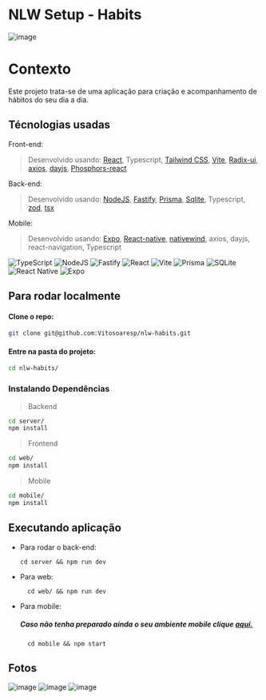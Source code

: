 # NLW Setup - Habits 

![image](https://user-images.githubusercontent.com/23152592/213938237-70a6baf1-f2b7-42cc-a07e-42eb7388c099.png)

# Contexto
Este projeto trata-se de uma aplicação para criação e acompanhamento de hábitos do seu dia a dia.

## Técnologias usadas

Front-end:
> Desenvolvido usando: [React](https://pt-br.reactjs.org/), Typescript, [Tailwind CSS](https://tailwindcss.com/), [Vite](https://vitejs.dev/), [Radix-ui](https://www.radix-ui.com/), [axios](https://axios-http.com/ptbr/docs/intro), [dayjs](https://day.js.org/), [Phosphors-react](https://phosphoricons.com/)

Back-end:
> Desenvolvido usando: [NodeJS](https://nodejs.org/en/), [Fastify](https://www.fastify.io/), [Prisma](https://www.prisma.io/), [Sqlite](https://www.sqlite.org/index.html), Typescript, [zod](https://zod.dev/), [tsx](https://www.npmjs.com/package/tsx)

Mobile:
> Desenvolvido usando: [Expo](https://expo.dev/), [React-native](https://reactnative.dev/), [nativewind](https://www.nativewind.dev/), axios, dayjs, react-navigation, Typescript

![TypeScript](https://img.shields.io/badge/typescript-%23007ACC.svg?style=for-the-badge&logo=typescript&logoColor=white)
![NodeJS](https://img.shields.io/badge/node.js-6DA55F?style=for-the-badge&logo=node.js&logoColor=white)
![Fastify](https://img.shields.io/badge/fastify-%23000000.svg?style=for-the-badge&logo=fastify&logoColor=white)
![React](https://img.shields.io/badge/react-%2320232a.svg?style=for-the-badge&logo=react&logoColor=%2361DAFB)
![Vite](https://img.shields.io/badge/vite-%23646CFF.svg?style=for-the-badge&logo=vite&logoColor=white)
![Prisma](https://img.shields.io/badge/Prisma-3982CE?style=for-the-badge&logo=Prisma&logoColor=white)
![SQLite](https://img.shields.io/badge/sqlite-%2307405e.svg?style=for-the-badge&logo=sqlite&logoColor=white)
![React Native](https://img.shields.io/badge/react_native-%2320232a.svg?style=for-the-badge&logo=react&logoColor=%2361DAFB)
![Expo](https://img.shields.io/badge/expo-1C1E24?style=for-the-badge&logo=expo&logoColor=#D04A37)


## Para rodar localmente

#### Clone o repo:

```bash
git clone git@github.com:Vitosoaresp/nlw-habits.git
```

#### Entre na pasta do projeto:

```bash
cd nlw-habits/ 
```

### Instalando Dependências

> Backend
```bash
cd server/ 
npm install
``` 
> Frontend
```bash
cd web/
npm install
``` 
> Mobile
```bash
cd mobile/
npm install
```
## Executando aplicação

* Para rodar o back-end:

  ```
  cd server && npm run dev
  ```
* Para web:

  ```
    cd web/ && npm run dev
  ```
* Para mobile:
  
  ##### Caso não tenha preparado ainda o seu ambiente mobile clique [aqui.](https://react-native.rocketseat.dev/)
  
  ```
    cd mobile && npm start
  ```

## Fotos

![image](https://user-images.githubusercontent.com/23152592/213938237-70a6baf1-f2b7-42cc-a07e-42eb7388c099.png)
![image](https://user-images.githubusercontent.com/23152592/213939660-7b7c7aef-8e2b-4ebc-9103-9e5eb2d7e07b.png)
![image](https://user-images.githubusercontent.com/23152592/213939693-bc682536-582b-4cf1-9a65-e891806cf99c.png)
